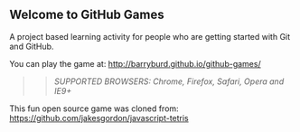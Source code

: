 ## Welcome to GitHub Games

A project based learning activity for people who are getting started with Git and GitHub.

You can play the game at: http://barryburd.github.io/github-games/

>> _*SUPPORTED BROWSERS*: Chrome, Firefox, Safari, Opera and IE9+_

This fun open source game was cloned from: https://github.com/jakesgordon/javascript-tetris
